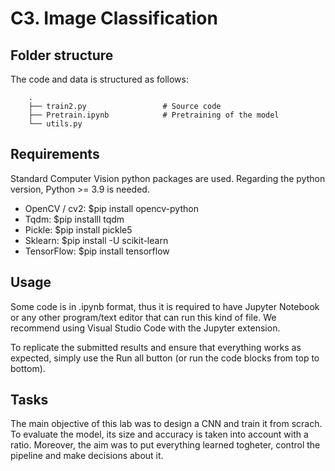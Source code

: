 # C3. Image Classification

## Folder structure 
The code and data is structured as follows:

        .
        ├── train2.py                 # Source code
        ├── Pretrain.ipynb            # Pretraining of the model
        └── utils.py                        



## Requirements
Standard Computer Vision python packages are used. Regarding the python version, Python >= 3.9 is needed.

- OpenCV / cv2: $pip install opencv-python
- Tqdm: $pip installl tqdm
- Pickle: $pip install pickle5
- Sklearn: $pip install -U scikit-learn
- TensorFlow: $pip install tensorflow


## Usage
Some code is in .ipynb format, thus it is required to have Jupyter Notebook or any other program/text editor that can run this kind of file. We recommend using Visual Studio Code with the Jupyter extension.

To replicate the submitted results and ensure that everything works as expected, simply use the Run all button (or run the code blocks from top to bottom).

## Tasks
The main objective of this lab was to design a CNN and train it from scrach. To evaluate the model, its size and accuracy is taken into account with a ratio. Moreover, the aim was to put everything learned togheter, control the pipeline and make decisions about it.
